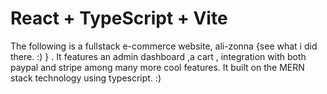 # React + TypeScript + Vite

The following is a fullstack e-commerce website, ali-zonna {see what i did there. :) } .
It features an admin dashboard ,a cart , integration with both paypal and stripe among many more cool features.
It built on the MERN stack technology using typescript.
:) 
